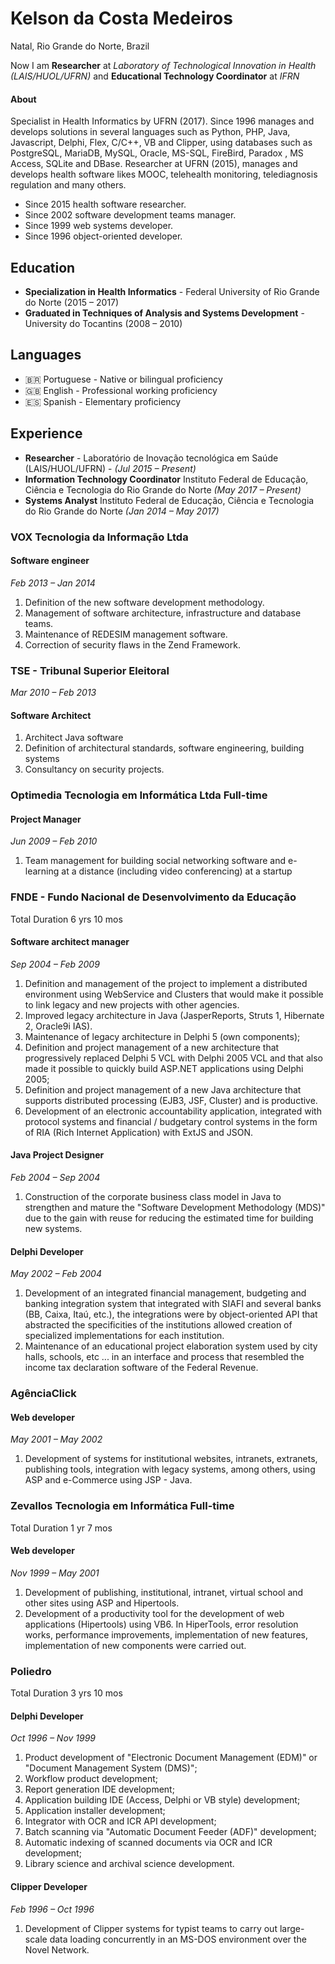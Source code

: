 #  Kelson da Costa Medeiros

Natal, Rio Grande do Norte, Brazil

Now I am **Researcher** at *Laboratory of Technological Innovation in Health (LAIS/HUOL/UFRN)* and **Educational Technology Coordinator** at *IFRN*


#### About

Specialist in Health Informatics by UFRN (2017). Since 1996 manages and develops solutions in several languages such as Python, PHP, Java, Javascript, Delphi, Flex, C/C++, VB and Clipper, using databases such as PostgreSQL, MariaDB, MySQL, Oracle, MS-SQL, FireBird, Paradox , MS Access, SQLite and DBase. Researcher at UFRN (2015), manages and develops health software likes MOOC, telehealth monitoring, telediagnosis regulation and many others.

* Since 2015 health software researcher.
* Since 2002 software development teams manager.
* Since 1999 web systems developer.
* Since 1996 object-oriented developer.


## Education

* **Specialization in Health Informatics** - Federal University of Rio Grande do Norte (2015 – 2017)
* **Graduated in Techniques of Analysis and Systems Development** - University do Tocantins (2008 – 2010)


## Languages
* 🇧🇷 Portuguese - Native or bilingual proficiency
* 🇬🇧 English - Professional working proficiency
* 🇪🇸 Spanish - Elementary proficiency


## Experience

* **Researcher** - Laboratório de Inovação tecnológica em Saúde (LAIS/HUOL/UFRN) - *(Jul 2015 – Present)*
* **Information Technology Coordinator** Instituto Federal de Educação, Ciência e Tecnologia do Rio Grande do Norte *(May 2017 – Present)*
* **Systems Analyst** Instituto Federal de Educação, Ciência e Tecnologia do Rio Grande do Norte *(Jan 2014 – May 2017)*




### VOX Tecnologia da Informação Ltda

#### Software engineer
*Feb 2013 – Jan 2014*

1. Definition of the new software development methodology.
2. Management of software architecture, infrastructure and database teams.
3. Maintenance of REDESIM management software.
4. Correction of security flaws in the Zend Framework. 


### TSE - Tribunal Superior Eleitoral
*Mar 2010 – Feb 2013*

#### Software Architect
1. Architect Java software
2. Definition of architectural standards, software engineering, building systems
3. Consultancy on security projects.


### Optimedia Tecnologia em Informática Ltda Full-time

#### Project Manager
*Jun 2009 – Feb 2010*

1. Team management for building social networking software and e-learning at a distance (including video conferencing) at a startup 


### FNDE - Fundo Nacional de Desenvolvimento da Educação
Total Duration 6 yrs 10 mos

#### Software architect manager
*Sep 2004 – Feb 2009*

1. Definition and management of the project to implement a distributed environment using WebService and Clusters that would make it possible to link legacy and new projects with other agencies.
2. Improved legacy architecture in Java (JasperReports, Struts 1, Hibernate 2, Oracle9i IAS).
3. Maintenance of legacy architecture in Delphi 5 (own components);
4. Definition and project management of a new architecture that progressively replaced Delphi 5 VCL with Delphi 2005 VCL and that also made it possible to quickly build ASP.NET applications using Delphi 2005;
5. Definition and project management of a new Java architecture that supports distributed processing (EJB3, JSF, Cluster) and is productive.
6. Development of an electronic accountability application, integrated with protocol systems and financial / budgetary control systems in the form of RIA (Rich Internet Application) with ExtJS and JSON. 

#### Java Project Designer
*Feb 2004 – Sep 2004*

1. Construction of the corporate business class model in Java to strengthen and mature the "Software Development Methodology (MDS)" due to the gain with reuse for reducing the estimated time for building new systems.

#### Delphi Developer
*May 2002 – Feb 2004*

1. Development of an integrated financial management, budgeting and banking integration system that integrated with SIAFI and several banks (BB, Caixa, Itaú, etc.), the integrations were by object-oriented API that abstracted the specificities of the institutions allowed creation of specialized implementations for each institution.
2. Maintenance of an educational project elaboration system used by city halls, schools, etc ... in an interface and process that resembled the income tax declaration software of the Federal Revenue.


### AgênciaClick

#### Web developer
*May 2001 – May 2002*

1. Development of systems for institutional websites, intranets, extranets, publishing tools, integration with legacy systems, among others, using ASP and e-Commerce using JSP - Java. 


### Zevallos Tecnologia em Informática Full-time
Total Duration 1 yr 7 mos

#### Web developer
*Nov 1999 – May 2001*

1. Development of publishing, institutional, intranet, virtual school and other sites using ASP and Hipertools.
2. Development of a productivity tool for the development of web applications (Hipertools) using VB6. In HiperTools, error resolution works, performance improvements, implementation of new features, implementation of new components were carried out.


### Poliedro
Total Duration 3 yrs 10 mos

#### Delphi Developer
*Oct 1996 – Nov 1999*

1. Product development of "Electronic Document Management (EDM)" or "Document Management System (DMS)";
2. Workflow product development;
3. Report generation IDE development;
4. Application building IDE (Access, Delphi or VB style) development;
5. Application installer development;
6. Integrator with OCR and ICR API development;
7. Batch scanning via "Automatic Document Feeder (ADF)" development;
8. Automatic indexing of scanned documents via OCR and ICR development;
9. Library science and archival science development.

#### Clipper Developer
*Feb 1996 – Oct 1996*

1. Development of Clipper systems for typist teams to carry out large-scale data loading concurrently in an MS-DOS environment over the Novel Network.

